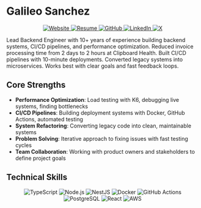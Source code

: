 # Galileo Sanchez

<p align="center">
  <a href="https://galileopy.com.py">
    <img src="https://img.shields.io/badge/Website-blue?style=for-the-badge&logo=bilibili&logoColor=white" alt="Website">
  </a>
  <a href="https://cv.galileopy.com.py">
    <img src="https://img.shields.io/badge/Resume-green?style=for-the-badge&logo=bilibili&logoColor=white" alt="Resume">
  </a>
  <a href="https://github.com/galileopy">
    <img src="https://img.shields.io/badge/GitHub-black?style=for-the-badge&logo=github&logoColor=white" alt="GitHub">
  </a>
  <a href="https://www.linkedin.com/in/galileopy/">
    <img src="https://img.shields.io/badge/LinkedIn-0A66C2?style=for-the-badge&logo=linkedin&logoColor=white" alt="LinkedIn">
  </a>
  <a href="https://x.com/galileopy">
    <img src="https://img.shields.io/badge/X-black?style=for-the-badge&logo=x&logoColor=white" alt="X">
  </a>
</p>

Lead Backend Engineer with 10+ years of experience building backend systems, CI/CD pipelines, and performance optimization. Reduced invoice processing time from 2 days to 2 hours at Clipboard Health. Built CI/CD pipelines with 10-minute deployments. Converted legacy systems into microservices. Works best with clear goals and fast feedback loops.

## Core Strengths

- **Performance Optimization**: Load testing with K6, debugging live systems, finding bottlenecks
- **CI/CD Pipelines**: Building deployment systems with Docker, GitHub Actions, automated testing
- **System Refactoring**: Converting legacy code into clean, maintainable systems
- **Problem Solving**: Iterative approach to fixing issues with fast testing cycles
- **Team Collaboration**: Working with product owners and stakeholders to define project goals

## Technical Skills

<p align="center">
  <img src="https://img.shields.io/badge/TypeScript-3178C6?style=for-the-badge&logo=typescript&logoColor=white" alt="TypeScript">
  <img src="https://img.shields.io/badge/Node.js-393?style=for-the-badge&logo=nodedotjs&logoColor=white" alt="Node.js">
  <img src="https://img.shields.io/badge/NestJS-E0234E?style=for-the-badge&logo=nestjs&logoColor=white" alt="NestJS">
  <img src="https://img.shields.io/badge/Docker-2496ED?style=for-the-badge&logo=docker&logoColor=white" alt="Docker">
  <img src="https://img.shields.io/badge/GitHub_Actions-2088FF?style=for-the-badge&logo=githubactions&logoColor=white" alt="GitHub Actions">
  <img src="https://img.shields.io/badge/PostgreSQL-4169E1?style=for-the-badge&logo=postgresql&logoColor=white" alt="PostgreSQL">
  <img src="https://img.shields.io/badge/React-61DAFB?style=for-the-badge&logo=react&logoColor=black" alt="React">
  <img src="https://img.shields.io/badge/AWS-232F3E?style=for-the-badge&logo=amazonaws&logoColor=white" alt="AWS">
</p>
